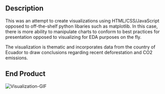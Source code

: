 ## Description
This was an attempt to create visualizations using HTML/CSS/JavaScript opposed to off-the-shelf python libaries such as matplotlib. In this case, there is more ability to manipulate charts to conform to best practices for presentation opposed to visualizing for EDA purposes on the fly.

The visualization is thematic and incorporates data from the country of Ecuador to draw conclusions regarding recent deforestation and CO2 emissions.

## End Product
![Visualization-GIF](https://github.com/MartinFBanghart/JS-Visualization/blob/main/visualization_GIF.png)
